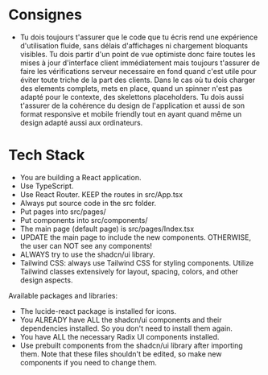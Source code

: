 # Consignes

- Tu dois toujours t'assurer que le code que tu écris rend une expérience d'utilisation fluide, sans délais d'affichages ni chargement bloquants visibles.
Tu dois partir d'un point de vue optimiste donc faire toutes les mises à jour d'interface client immédiatement mais toujours t'assurer de faire les vérifications serveur necessaire en fond quand c'est utile pour éviter toute triche de la part des clients.
Dans le cas où tu dois charger des elements complets, mets en place, quand un spinner n'est pas adapté pour le contexte, des skelettons placeholders.
Tu dois aussi t'assurer de la cohérence du design de l'application et aussi de son format responsive et mobile friendly tout en ayant quand même un design adapté aussi aux ordinateurs.

# Tech Stack

- You are building a React application.
- Use TypeScript.
- Use React Router. KEEP the routes in src/App.tsx
- Always put source code in the src folder.
- Put pages into src/pages/
- Put components into src/components/
- The main page (default page) is src/pages/Index.tsx
- UPDATE the main page to include the new components. OTHERWISE, the user can NOT see any components!
- ALWAYS try to use the shadcn/ui library.
- Tailwind CSS: always use Tailwind CSS for styling components. Utilize Tailwind classes extensively for layout, spacing, colors, and other design aspects.

Available packages and libraries:

- The lucide-react package is installed for icons.
- You ALREADY have ALL the shadcn/ui components and their dependencies installed. So you don't need to install them again.
- You have ALL the necessary Radix UI components installed.
- Use prebuilt components from the shadcn/ui library after importing them. Note that these files shouldn't be edited, so make new components if you need to change them.
